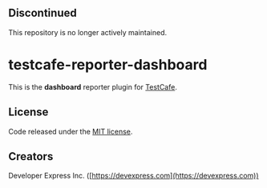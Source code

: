 ## Discontinued
This repository is no longer actively maintained.

# testcafe-reporter-dashboard
This is the **dashboard** reporter plugin for [TestCafe](http://devexpress.github.io/testcafe).

## License

Code released under the [MIT license](LICENSE).

## Creators

Developer Express Inc. ([https://devexpress.com](https://devexpress.com))
